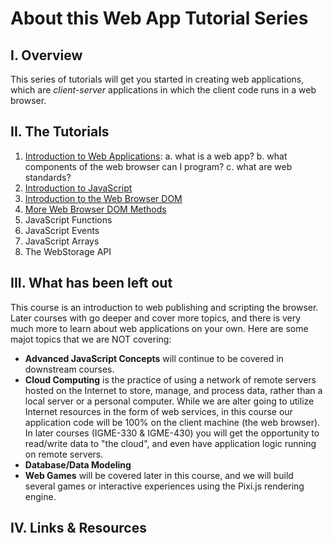 # About this Web App Tutorial Series
## I. Overview
This series of tutorials will get you started in creating web applications, which are *client-server* applications in which the client code runs in a web browser. 

## II. The Tutorials
1. [Introduction to Web Applications](https://github.com/tonethar/IGME-230-GDD-2017-Fall/blob/master/notes/web-apps-1.md):
  a. what is a web app?
  b. what components of the web browser can I program?
  c. what are web standards?
1. [Introduction to JavaScript](https://github.com/tonethar/IGME-230-GDD-2017-Fall/blob/master/notes/web-apps-2.md)
1. [Introduction to the Web Browser DOM](https://github.com/tonethar/IGME-230-GDD-2017-Fall/blob/master/notes/web-apps-3.md)
1. [More Web Browser DOM Methods](https://github.com/tonethar/IGME-230-GDD-2017-Fall/blob/master/notes/web-apps-4.md)
1. JavaScript Functions
1. JavaScript Events
1. JavaScript Arrays
1. The WebStorage API

## III. What has been left out
This course is an introduction to web publishing and scripting the browser. Later courses with go deeper and cover more topics, and there is very much more to learn about web applications on your own. Here are some majot topics that we are NOT covering:

- **Advanced JavaScript Concepts** will continue to be covered in downstream courses.
- **Cloud Computing** is the practice of using a network of remote servers hosted on the Internet to store, manage, and process data, rather than a local server or a personal computer. 
While we are alter going to utilize Internet resources in the form of web services, in this course our application code will be 100% on the client machine (the web browser). 
In later courses (IGME-330 & IGME-430) you will get the opportunity to read/write data to "the cloud", and even have application logic running on remote servers.
- **Database/Data Modeling**
- **Web Games** will be covered later in this course, and we will build several games or interactive experiences using the Pixi.js rendering engine.


## IV. Links & Resources

